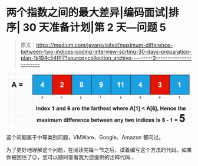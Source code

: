 # 两个指数之间的最大差异|编码面试|排序| 30 天准备计划|第 2 天—问题 5

> 原文：<https://medium.com/javarevisited/maximum-difference-between-two-indices-coding-interview-sorting-30-days-preparation-plan-1b194c54fff7?source=collection_archive---------3----------------------->

![](img/b5ecae108b9a5310a17d0390a2944838.png)

这个问题属于中等类别问题，VMWare、Google、Amazon 都问过。

为了更好地理解这个问题，在阅读完每一节之后，试着编写这个方法的代码。如果你被困住了😉，您可以随时查看我为您提供的注释代码…
